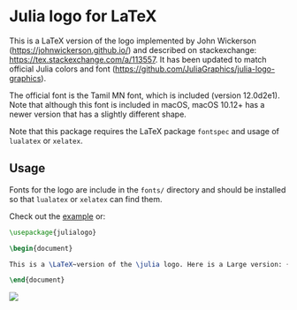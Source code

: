 # Julia logo for LaTeX

This is a LaTeX version of the logo implemented by John Wickerson (https://johnwickerson.github.io/) and described on stackexchange: https://tex.stackexchange.com/a/113557. It has been updated to  match official Julia colors and font (https://github.com/JuliaGraphics/julia-logo-graphics).

The official font is the Tamil MN font, which is included (version 12.0d2e1). Note that although this font is included in macOS, macOS 10.12+ has a newer version that has a slightly different shape.

Note that this package requires the LaTeX package `fontspec` and usage of `lualatex` or `xelatex`.

## Usage

Fonts for the logo are include in the `fonts/` directory and should be installed so that `lualatex` or `xelatex` can find them.

Check out the [example](example.tex) or:

``` latex
\usepackage{julialogo}

\begin{document}

This is a \LaTeX~version of the \julia logo. Here is a Large version: {\Large \julia}.

\end{document}
```

![](example.png)
